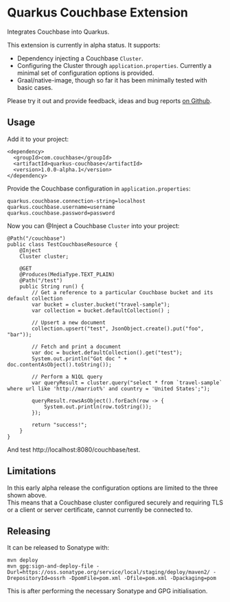 # Quarkus Couchbase Extension
Integrates Couchbase into Quarkus.

This extension is currently in alpha status.  It supports:

- Dependency injecting a Couchbase `Cluster`.
- Configuring the Cluster through `application.properties`.  Currently a minimal set of configuration options is provided.
- Graal/native-image, though so far it has been minimally tested with basic cases.

Please try it out and provide feedback, ideas and bug reports [on Github](https://github.com/couchbaselabs/quarkus-couchbase/issues).

## Usage
Add it to your project:
```
<dependency>
  <groupId>com.couchbase</groupId>
  <artifactId>quarkus-couchbase</artifactId>
  <version>1.0.0-alpha.1</version>
</dependency>
```

Provide the Couchbase configuration in `application.properties`:
```
quarkus.couchbase.connection-string=localhost
quarkus.couchbase.username=username
quarkus.couchbase.password=password
```

Now you can @Inject a Couchbase `Cluster` into your project:

```
@Path("/couchbase")
public class TestCouchbaseResource {
    @Inject
    Cluster cluster;

    @GET
    @Produces(MediaType.TEXT_PLAIN)
    @Path("/test")
    public String run() {
        // Get a reference to a particular Couchbase bucket and its default collection
        var bucket = cluster.bucket("travel-sample");
        var collection = bucket.defaultCollection() ;

        // Upsert a new document
        collection.upsert("test", JsonObject.create().put("foo", "bar"));

        // Fetch and print a document
        var doc = bucket.defaultCollection().get("test");
        System.out.println("Got doc " + doc.contentAsObject().toString());

        // Perform a N1QL query
        var queryResult = cluster.query("select * from `travel-sample` where url like 'http://marriot%' and country = 'United States';");

        queryResult.rowsAsObject().forEach(row -> {
            System.out.println(row.toString());
        });

        return "success!";
    }
}
```

And test http://localhost:8080/couchbase/test.

## Limitations
In this early alpha release the configuration options are limited to the three shown above.  
This means that a Couchbase cluster configured securely and requiring TLS or a client or server certificate, cannot currently be connected to.

## Releasing
It can be released to Sonatype with:
```
mvn deploy
mvn gpg:sign-and-deploy-file -Durl=https://oss.sonatype.org/service/local/staging/deploy/maven2/ -DrepositoryId=ossrh -DpomFile=pom.xml -Dfile=pom.xml -Dpackaging=pom
```
This is after performing the necessary Sonatype and GPG initialisation.